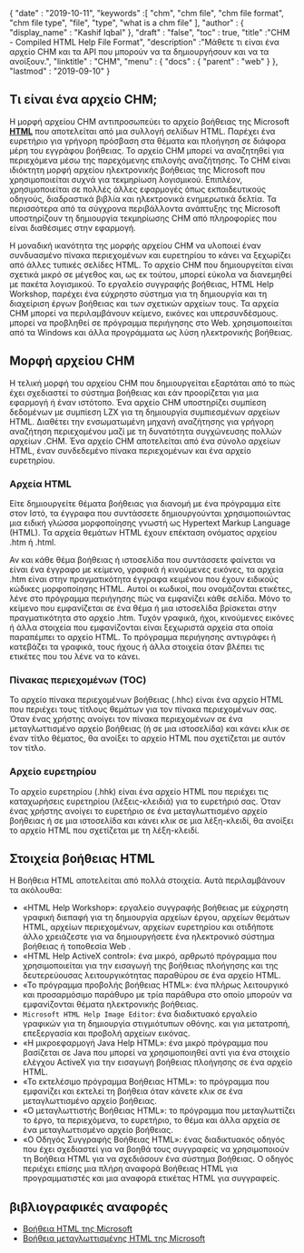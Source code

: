 {
  "date" : "2019-10-11",
  "keywords" :[ "chm", "chm file", "chm file format", "chm file type", "file", "type", "what is a chm file" ],
  "author" : {
    "display_name" : "Kashif Iqbal"
},
  "draft" : "false",
  "toc" : true,
  "title" :"CHM - Compiled HTML Help File Format",
  "description" :"Μάθετε τι είναι ένα αρχείο CHM και τα API που μπορούν να τα δημιουργήσουν και να τα ανοίξουν.",
  "linktitle" : "CHM",
  "menu" : {
    "docs" : {
      "parent" : "web"
}
},
  "lastmod" : "2019-09-10"
}

## Τι είναι ένα αρχείο CHM;

Η μορφή αρχείου CHM αντιπροσωπεύει το αρχείο βοήθειας της Microsoft **[HTML](/el/web/html/)** που αποτελείται από μια συλλογή σελίδων HTML. Παρέχει ένα ευρετήριο για γρήγορη πρόσβαση στα θέματα και πλοήγηση σε διάφορα μέρη του εγγράφου βοήθειας. Το αρχείο CHM μπορεί να αναζητηθεί για περιεχόμενα μέσω της παρεχόμενης επιλογής αναζήτησης. Το CHM είναι ιδιόκτητη μορφή αρχείου ηλεκτρονικής βοήθειας της Microsoft που χρησιμοποιείται συχνά για τεκμηρίωση λογισμικού. Επιπλέον, χρησιμοποιείται σε πολλές άλλες εφαρμογές όπως εκπαιδευτικούς οδηγούς, διαδραστικά βιβλία και ηλεκτρονικά ενημερωτικά δελτία. Τα περισσότερα από τα σύγχρονα περιβάλλοντα ανάπτυξης της Microsoft υποστηρίζουν τη δημιουργία τεκμηρίωσης CHM από πληροφορίες που είναι διαθέσιμες στην εφαρμογή.

Η μοναδική ικανότητα της μορφής αρχείου CHM να υλοποιεί έναν συνδυασμένο πίνακα περιεχομένων και ευρετηρίου το κάνει να ξεχωρίζει από άλλες τυπικές σελίδες HTML. Το αρχείο CHM που δημιουργείται είναι σχετικά μικρό σε μέγεθος και, ως εκ τούτου, μπορεί εύκολα να διανεμηθεί με πακέτα λογισμικού. Το εργαλείο συγγραφής βοήθειας, HTML Help Workshop, παρέχει ένα εύχρηστο σύστημα για τη δημιουργία και τη διαχείριση έργων βοήθειας και των σχετικών αρχείων τους. Τα αρχεία CHM μπορεί να περιλαμβάνουν κείμενο, εικόνες και υπερσυνδέσμους. μπορεί να προβληθεί σε πρόγραμμα περιήγησης στο Web. χρησιμοποιείται από τα Windows και άλλα προγράμματα ως λύση ηλεκτρονικής βοήθειας.

## Μορφή αρχείου CHM

Η τελική μορφή του αρχείου CHM που δημιουργείται εξαρτάται από το πώς έχει σχεδιαστεί το σύστημα βοήθειας και εάν προορίζεται για μια εφαρμογή ή έναν ιστότοπο. Ένα αρχείο CHM υποστηρίζει συμπίεση δεδομένων με συμπίεση LZX για τη δημιουργία συμπιεσμένων αρχείων HTML. Διαθέτει την ενσωματωμένη μηχανή αναζήτησης για γρήγορη αναζήτηση περιεχομένου μαζί με τη δυνατότητα συγχώνευσης πολλών αρχείων .CHM. Ένα αρχείο CHM αποτελείται από ένα σύνολο αρχείων HTML, έναν συνδεδεμένο πίνακα περιεχομένων και ένα αρχείο ευρετηρίου.

### Αρχεία HTML

Είτε δημιουργείτε θέματα βοήθειας για διανομή με ένα πρόγραμμα είτε στον Ιστό, τα έγγραφα που συντάσσετε δημιουργούνται χρησιμοποιώντας μια ειδική γλώσσα μορφοποίησης γνωστή ως Hypertext Markup Language (HTML). Τα αρχεία θεμάτων HTML έχουν επέκταση ονόματος αρχείου .htm ή .html.

Αν και κάθε θέμα βοήθειας ή ιστοσελίδα που συντάσσετε φαίνεται να είναι ένα έγγραφο με κείμενο, γραφικά ή κινούμενες εικόνες, τα αρχεία .htm είναι στην πραγματικότητα έγγραφα κειμένου που έχουν ειδικούς κώδικες μορφοποίησης HTML. Αυτοί οι κωδικοί, που ονομάζονται ετικέτες, λένε στο πρόγραμμα περιήγησης πώς να εμφανίζει κάθε σελίδα. Μόνο το κείμενο που εμφανίζεται σε ένα θέμα ή μια ιστοσελίδα βρίσκεται στην πραγματικότητα στο αρχείο .htm. Τυχόν γραφικά, ήχοι, κινούμενες εικόνες ή άλλα στοιχεία που εμφανίζονται είναι ξεχωριστά αρχεία στα οποία παραπέμπει το αρχείο HTML. Το πρόγραμμα περιήγησης αντιγράφει ή κατεβάζει τα γραφικά, τους ήχους ή άλλα στοιχεία όταν βλέπει τις ετικέτες που του λένε να το κάνει.

### Πίνακας περιεχομένων (TOC)
Το αρχείο πίνακα περιεχομένων βοήθειας (.hhc) είναι ένα αρχείο HTML που περιέχει τους τίτλους θεμάτων για τον πίνακα περιεχομένων σας. Όταν ένας χρήστης ανοίγει τον πίνακα περιεχομένων σε ένα μεταγλωττισμένο αρχείο βοήθειας (ή σε μια ιστοσελίδα) και κάνει κλικ σε έναν τίτλο θέματος, θα ανοίξει το αρχείο HTML που σχετίζεται με αυτόν τον τίτλο.

### Αρχείο ευρετηρίου
Το αρχείο ευρετηρίου (.hhk) είναι ένα αρχείο HTML που περιέχει τις καταχωρήσεις ευρετηρίου (λέξεις-κλειδιά) για το ευρετήριό σας. Όταν ένας χρήστης ανοίγει το ευρετήριο σε ένα μεταγλωττισμένο αρχείο βοήθειας ή σε μια ιστοσελίδα και κάνει κλικ σε μια λέξη-κλειδί, θα ανοίξει το αρχείο HTML που σχετίζεται με τη λέξη-κλειδί.

## Στοιχεία βοήθειας HTML

Η Βοήθεια HTML αποτελείται από πολλά στοιχεία. Αυτά περιλαμβάνουν τα ακόλουθα:

* «HTML Help Workshop»: εργαλείο συγγραφής βοήθειας με εύχρηστη γραφική διεπαφή για τη δημιουργία αρχείων έργου, αρχείων θεμάτων HTML, αρχείων περιεχομένων, αρχείων ευρετηρίου και οτιδήποτε άλλο χρειάζεστε για να δημιουργήσετε ένα ηλεκτρονικό σύστημα βοήθειας ή τοποθεσία Web .
* «HTML Help ActiveX control»: ένα μικρό, αρθρωτό πρόγραμμα που χρησιμοποιείται για την εισαγωγή της βοήθειας πλοήγησης και της δευτερεύουσας λειτουργικότητας παραθύρου σε ένα αρχείο HTML.
* «Το πρόγραμμα προβολής βοήθειας HTML»: ένα πλήρως λειτουργικό και προσαρμόσιμο παράθυρο με τρία παράθυρα στο οποίο μπορούν να εμφανίζονται θέματα ηλεκτρονικής βοήθειας.
* `Microsoft HTML Help Image Editor`: ένα διαδικτυακό εργαλείο γραφικών για τη δημιουργία στιγμιότυπων οθόνης. και για μετατροπή, επεξεργασία και προβολή αρχείων εικόνας.
* «Η μικροεφαρμογή Java Help HTML»: ένα μικρό πρόγραμμα που βασίζεται σε Java που μπορεί να χρησιμοποιηθεί αντί για ένα στοιχείο ελέγχου ActiveX για την εισαγωγή βοήθειας πλοήγησης σε ένα αρχείο HTML.
* «Το εκτελέσιμο πρόγραμμα Βοήθειας HTML»: το πρόγραμμα που εμφανίζει και εκτελεί τη βοήθεια όταν κάνετε κλικ σε ένα μεταγλωττισμένο αρχείο βοήθειας.
* «Ο μεταγλωττιστής Βοήθειας HTML»: το πρόγραμμα που μεταγλωττίζει το έργο, τα περιεχόμενα, το ευρετήριο, το θέμα και άλλα αρχεία σε ένα μεταγλωττισμένο αρχείο βοήθειας.
* «Ο Οδηγός Συγγραφής Βοήθειας HTML»: ένας διαδικτυακός οδηγός που έχει σχεδιαστεί για να βοηθά τους συγγραφείς να χρησιμοποιούν τη Βοήθεια HTML για να σχεδιάσουν ένα σύστημα βοήθειας. Ο οδηγός περιέχει επίσης μια πλήρη αναφορά Βοήθειας HTML για προγραμματιστές και μια αναφορά ετικέτας HTML για συγγραφείς.

## βιβλιογραφικές αναφορές

* [Βοήθεια HTML της Microsoft](https://docs.microsoft.com/en-us/previous-versions/windows/desktop/htmlhelp/microsoft-html-help-1-4-sdk)
* [Βοήθεια μεταγλωττισμένης HTML της Microsoft](https://en.wikipedia.org/wiki/Microsoft_Compiled_HTML_Help)


